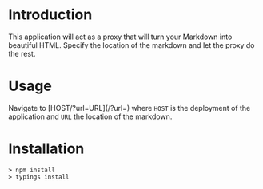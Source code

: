 # Introduction

This application will act as a proxy that will turn your Markdown into beautiful HTML. Specify the location of the markdown and let the proxy do the rest.

# Usage

Navigate to [HOST/?url=URL](<host>/?url=<url>) where `HOST` is the deployment of the application and `URL` the location of the markdown.

# Installation

```
> npm install
> typings install
```